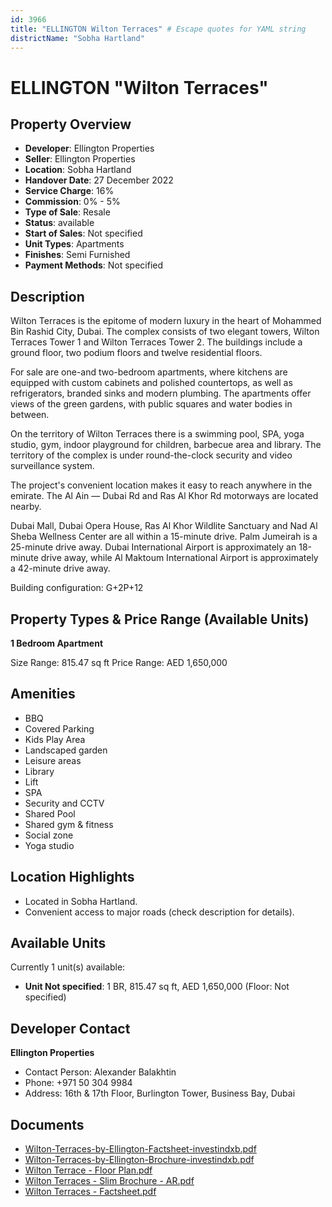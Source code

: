 ```yaml
---
id: 3966
title: "ELLINGTON Wilton Terraces" # Escape quotes for YAML string
districtName: "Sobha Hartland"
---
```


# ELLINGTON "Wilton Terraces"

## Property Overview
- **Developer**: Ellington Properties
- **Seller**: Ellington Properties
- **Location**: Sobha Hartland
- **Handover Date**: 27 December 2022
- **Service Charge**: 16%
- **Commission**: 0% - 5%
- **Type of Sale**: Resale
- **Status**: available
- **Start of Sales**: Not specified
- **Unit Types**: Apartments
- **Finishes**: Semi Furnished
- **Payment Methods**: Not specified

## Description
Wilton Terraces is the epitome of modern luxury in the heart of Mohammed Bin Rashid City, Dubai. The complex consists of two elegant towers, Wilton Terraces Tower 1 and Wilton Terraces Tower 2. The buildings include a ground floor, two podium floors and twelve residential floors.

For sale are one-and two-bedroom apartments, where kitchens are equipped with custom cabinets and polished countertops, as well as refrigerators, branded sinks and modern plumbing. The apartments offer views of the green gardens, with public squares and water bodies in between.

On the territory of Wilton Terraces there is a swimming pool, SPA, yoga studio, gym, indoor playground for children, barbecue area and library. The territory of the complex is under round-the-clock security and video surveillance system.

The project's convenient location makes it easy to reach anywhere in the emirate. The Al Ain — Dubai Rd and Ras Al Khor Rd motorways are located nearby.

Dubai Mall, Dubai Opera House, Ras Al Khor Wildlite Sanctuary and Nad Al Sheba Wellness Center are all within a 15-minute drive. Palm Jumeirah is a 25-minute drive away. Dubai International Airport is approximately an 18-minute drive away, while Al Maktoum International Airport is approximately a 42-minute drive away.

Building configuration: G+2P+12

## Property Types & Price Range (Available Units)
**1 Bedroom Apartment**

Size Range: 815.47 sq ft
Price Range: AED 1,650,000

## Amenities
- BBQ
- Covered Parking
- Kids Play Area
- Landscaped garden
- Leisure areas
- Library
- Lift
- SPA
- Security and CCTV
- Shared Pool
- Shared gym & fitness
- Social zone
- Yoga studio

## Location Highlights
- Located in Sobha Hartland.
- Convenient access to major roads (check description for details).

## Available Units
Currently 1 unit(s) available:
- **Unit Not specified**: 1 BR, 815.47 sq ft, AED 1,650,000 (Floor: Not specified)

## Developer Contact
**Ellington Properties**
- Contact Person: Alexander Balakhtin
- Phone: +971 50 304 9984
- Address: 16th & 17th Floor, Burlington Tower, Business Bay, Dubai

## Documents
- [Wilton-Terraces-by-Ellington-Factsheet-investindxb.pdf](https://cdn.geniemap.net/2024/12/27/KvhIORKOaPB6hHrKDoX4CJJM49qpxJ8mBuOEXt6E.pdf)
- [Wilton-Terraces-by-Ellington-Brochure-investindxb.pdf](https://cdn.geniemap.net/2024/12/27/4uLJTFIW1n6ry03OkqBzAJVePrjQ9BpLisnk1W1n.pdf)
- [Wilton Terrace - Floor Plan.pdf](https://cdn.geniemap.net/2025/03/05/7yNSkTxNSAwiZbdqpqQJ3pWI2gyXBCe0kQ8yWYfy.pdf)
- [Wilton Terraces - Slim Brochure - AR.pdf](https://cdn.geniemap.net/2025/03/05/3yfxWFAmKEcXerlW9uylhPCophiRRgWO1wqDRnyJ.pdf)
- [Wilton Terraces - Factsheet.pdf](https://cdn.geniemap.net/2025/03/05/Oxal0ZZaymCg6yUgiNfpDv80VvtWAVTz3u4s3XZB.pdf)
